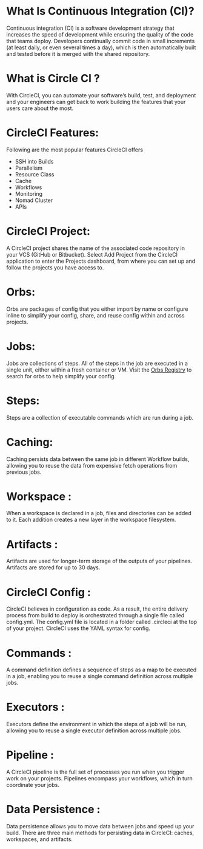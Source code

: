 # What Is Continuous Integration (CI)? 
Continuous integration (CI) is a software development strategy that increases the speed of development while ensuring the quality of the code that teams deploy. Developers continually commit code in small increments (at least daily, or even several times a day), which is then automatically built and tested before it is merged with the shared repository.

# What is Circle CI ?
With CircleCI, you can automate your software’s build, test, and deployment and your engineers can get back to work building the features that your users care about the most.

# CircleCI Features:
Following are the most popular features CircleCI offers

* SSH into Builds
* Parallelism
* Resource Class
* Cache
* Workflows
* Monitoring
* Nomad Cluster
* APIs

# CircleCI Project:
A CircleCI project shares the name of the associated code repository in your VCS (GitHub or Bitbucket). Select Add Project from the CircleCI application to enter the Projects dashboard, from where you can set up and follow the projects you have access to.

# Orbs:
Orbs are packages of config that you either import by name or configure inline to simplify your config, share, and reuse config within and across projects. 

# Jobs:
Jobs are collections of steps. All of the steps in the job are executed in a single unit, either within a fresh container or VM.
Visit the [Orbs Registry](https://circleci.com/developer/orbs) to search for orbs to help simplify your config.

# Steps:
Steps are a collection of executable commands which are run during a job.

# Caching:
Caching persists data between the same job in different Workflow builds, allowing you to reuse the data from expensive fetch operations from previous jobs. 

# Workspace :
When a workspace is declared in a job, files and directories can be added to it. Each addition creates a new layer in the workspace filesystem.

# Artifacts :
Artifacts are used for longer-term storage of the outputs of your pipelines. Artifacts are stored for up to 30 days.

# CircleCI Config :
CircleCI believes in configuration as code. As a result, the entire delivery process from build to deploy is orchestrated through a single file called config.yml.
The config.yml file is located in a folder called .circleci at the top of your project. CircleCI uses the YAML syntax for config.

# Commands  :
A command definition defines a sequence of steps as a map to be executed in a job, enabling you to reuse a single command definition across multiple jobs.

# Executors   :
Executors define the environment in which the steps of a job will be run, allowing you to reuse a single executor definition across multiple jobs.

# Pipeline   : 
A CircleCI pipeline is the full set of processes you run when you trigger work on your projects. Pipelines encompass your workflows, which in turn coordinate your jobs. 

# Data Persistence   : 
Data persistence allows you to move data between jobs and speed up your build. There are three main methods for persisting data in CircleCI: caches, workspaces, and artifacts.


